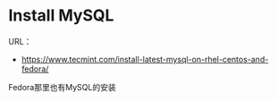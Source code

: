# Install MySQL

URL：

- https://www.tecmint.com/install-latest-mysql-on-rhel-centos-and-fedora/


Fedora那里也有MySQL的安装


